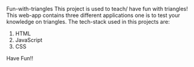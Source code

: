 Fun-with-triangles
This project is used to teach/ have fun with triangles!
This web-app contains three different applications one is to test your knowledge on triangles.
The tech-stack used in this projects are:
  1. HTML
  2. JavaScript
  3. CSS
  
 Have Fun!!
